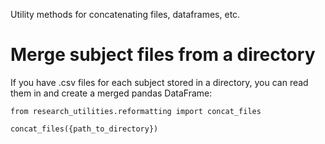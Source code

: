 Utility methods for concatenating files, dataframes, etc.

# Merge subject files from a directory

If you have .csv files for each subject stored in a directory, you can read them in and create a merged pandas DataFrame:

```
from research_utilities.reformatting import concat_files

concat_files({path_to_directory})
```

